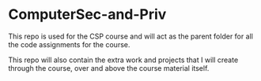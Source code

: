 # ComputerSec-and-Priv
This repo is used for the CSP course and will act as the parent folder for all the code assignments for the course. 

This repo will also contain the extra work and projects that I will create through the course, over and above the course material itself.
